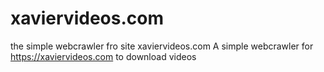 # xaviervideos.com
the simple webcrawler fro site xaviervideos.com
A simple webcrawler for https://xaviervideos.com to download videos
